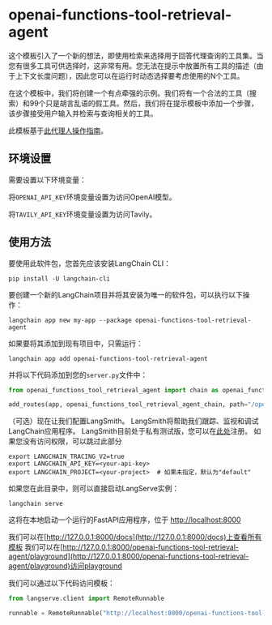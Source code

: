 # openai-functions-tool-retrieval-agent

这个模板引入了一个新的想法，即使用检索来选择用于回答代理查询的工具集。当您有很多工具可供选择时，这非常有用。您无法在提示中放置所有工具的描述（由于上下文长度问题），因此您可以在运行时动态选择要考虑使用的N个工具。

在这个模板中，我们将创建一个有点牵强的示例。我们将有一个合法的工具（搜索）和99个只是胡言乱语的假工具。然后，我们将在提示模板中添加一个步骤，该步骤接受用户输入并检索与查询相关的工具。

此模板基于[此代理人操作指南](https://python.langchain.com/docs/modules/agents/how_to/custom_agent_with_tool_retrieval)。

## 环境设置

需要设置以下环境变量：

将`OPENAI_API_KEY`环境变量设置为访问OpenAI模型。

将`TAVILY_API_KEY`环境变量设置为访问Tavily。

## 使用方法

要使用此软件包，您首先应该安装LangChain CLI：

```shell
pip install -U langchain-cli
```

要创建一个新的LangChain项目并将其安装为唯一的软件包，可以执行以下操作：

```shell
langchain app new my-app --package openai-functions-tool-retrieval-agent
```

如果要将其添加到现有项目中，只需运行：

```shell
langchain app add openai-functions-tool-retrieval-agent
```

并将以下代码添加到您的`server.py`文件中：
```python
from openai_functions_tool_retrieval_agent import chain as openai_functions_tool_retrieval_agent_chain

add_routes(app, openai_functions_tool_retrieval_agent_chain, path="/openai-functions-tool-retrieval-agent")
```

（可选）现在让我们配置LangSmith。
LangSmith将帮助我们跟踪、监视和调试LangChain应用程序。
LangSmith目前处于私有测试版，您可以在[此处](https://smith.langchain.com/)注册。
如果您没有访问权限，可以跳过此部分


```shell
export LANGCHAIN_TRACING_V2=true
export LANGCHAIN_API_KEY=<your-api-key>
export LANGCHAIN_PROJECT=<your-project>  # 如果未指定，默认为"default"
```

如果您在此目录中，则可以直接启动LangServe实例：

```shell
langchain serve
```

这将在本地启动一个运行的FastAPI应用程序，位于
[http://localhost:8000](http://localhost:8000)

我们可以在[http://127.0.0.1:8000/docs](http://127.0.0.1:8000/docs)上查看所有模板
我们可以在[http://127.0.0.1:8000/openai-functions-tool-retrieval-agent/playground](http://127.0.0.1:8000/openai-functions-tool-retrieval-agent/playground)访问playground

我们可以通过以下代码访问模板：

```python
from langserve.client import RemoteRunnable

runnable = RemoteRunnable("http://localhost:8000/openai-functions-tool-retrieval-agent")
```